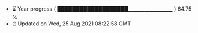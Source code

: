 - ⏳ Year progress { ███████████████████▁▁▁▁▁▁▁▁▁▁▁ } 64.75 %
- ⏰ Updated on Wed, 25 Aug 2021 08:22:58 GMT

